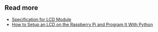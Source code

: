 
## Read more
* [Specification for LCD Module](https://www.openhacks.com/uploadsproductos/eone-1602a1.pdf)
* [How to Setup an LCD on the Raspberry Pi and Program It With Python](http://www.circuitbasics.com/raspberry-pi-lcd-set-up-and-programming-in-python/)